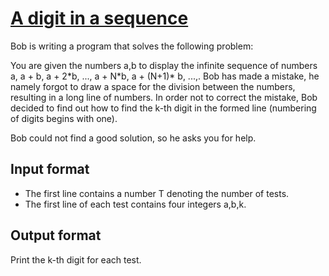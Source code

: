 # [A digit in a sequence][link]

Bob is writing a program that solves the following problem:

You are given the numbers a,b to display the infinite sequence of numbers a, a + b, a + 2\*b, ..., a + N\*b, a + (N+1)\* b, ...,. Bob has made a mistake, he namely forgot to draw a space for the division between the numbers, resulting in a long line of numbers. In order not to correct the mistake, Bob decided to find out how to find the k-th digit in the formed line (numbering of digits begins with one).

Bob could not find a good solution, so he asks you for help.

## Input format

- The first line contains a number T denoting the number of tests.
- The first line of each test contains four integers a,b,k.

## Output format

Print the k-th digit for each test.

[link]: https://www.hackerearth.com/practice/algorithms/searching/binary-search/practice-problems/algorithm/k-th-digit-fa018b0f/
